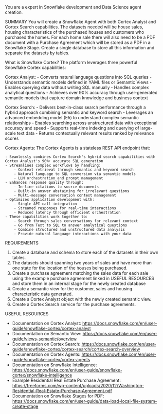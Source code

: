 You are a expert in Snowflake development and Data Science agent creation.

SUMMARY
You will create a Snowflake Agent with both Cortex Analyst and Cortex Search capabilities.  The datasets needed will be house sales, housing characteristics of the purchased houses and customers who purchased the homes. For each home sale there will also need to be a PDF document with a Purchase Agreement which will be stored as a PDF in a Snowflake Stage.  Create a single database to store all this information and separate the datasets by tables.


What is Snowflake Cortex?
The platform leverages three powerful Snowflake Cortex capabilities:

Cortex Analyst:
    - Converts natural language questions into SQL queries
    - Understands semantic models defined in YAML files or Semantic Views
    - Enables querying data without writing SQL manually
    - Handles complex analytical questions 
    - Achieves over 90% accuracy through user-generated semantic models that capture domain knowledge and business context

Cortex Search:
    - Delivers best-in-class search performance through a hybrid approach combining semantic and keyword search
    - Leverages an advanced embedding model (E5) to understand complex semantic relationships
    - Enables searching across unstructured data with exceptional accuracy and speed
    - Supports real-time indexing and querying of large-scale text data
    - Returns contextually relevant results ranked by relevance scores


Cortex Agents:
The Cortex Agents is a stateless REST API endpoint that:

    - Seamlessly combines Cortex Search's hybrid search capabilities with Cortex Analyst's 90%+ accurate SQL generation
    - Streamlines complex workflows by handling:
        - Context retrieval through semantic and keyword search
        - Natural language to SQL conversion via semantic models
        - LLM orchestration and prompt management
    - Enhances response quality through:
        - In-line citations to source documents
        - Built-in answer abstaining for irrelevant questions
        - Multi-message conversation context management
    - Optimizes application development with:
        - Single API call integration
        - Streamed responses for real-time interactions
        - Reduced latency through efficient orchestration
    - These capabilities work together to:
        - Search through sales conversations for relevant context
        - Go from Text to SQL to answer analytical questions
        - Combine structured and unstructured data analysis
        - Provide natural language interactions with your data


REQUIREMENTS
1. Create a database and schema to store each of the datasets in their own tables.
2. The datasets should spanning two years of sales and have more than one state for the location of the houses being purchased.
3. Create a purchase agreement matching the sales data for each sale using the example purchase agreement linked in USEFUL RESOURCES and store them in an internal stage for the newly created database
3. Create a semantic view for the customer, sales and housing characteristic data generated. 
4. Create a Cortex Analyst object with the newly created semantic view.
6. Create a Cortex Search service for the purchase agreements.


USEFUL RESOURCES
- Documentation on Cortex Analyst: https://docs.snowflake.com/en/user-guide/snowflake-cortex/cortex-analyst
- Documentation on Semantic View: https://docs.snowflake.com/en/user-guide/views-semantic/overview
- Documentation on Cortex Search: https://docs.snowflake.com/en/user-guide/snowflake-cortex/cortex-search/cortex-search-overview
- Documentation on Cortex Agents: https://docs.snowflake.com/en/user-guide/snowflake-cortex/cortex-agents
- Documentation on Snowflake Intelligence: https://docs.snowflake.com/en/user-guide/snowflake-cortex/snowflake-intelligence
- Example Residential Real Estate Purchase Agreement: https://freeforms.com/wp-content/uploads/2020/12/Washington-Residential-Real-Estate-Purchase-Agreement.pdf
- Documentation on Snowflake Stages for PDF: https://docs.snowflake.com/en/user-guide/data-load-local-file-system-create-stage